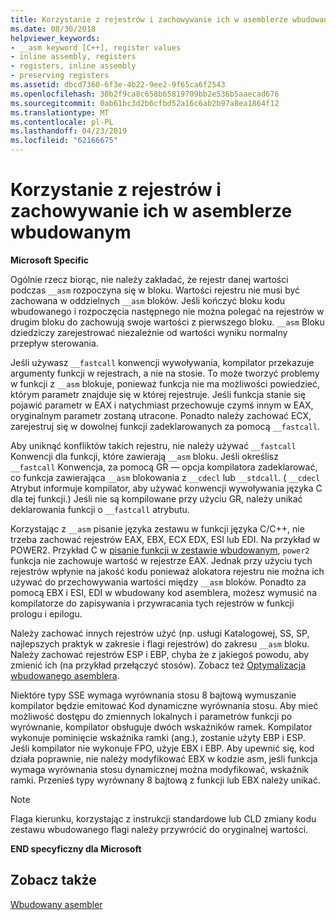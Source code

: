 ```yaml
---
title: Korzystanie z rejestrów i zachowywanie ich w asemblerze wbudowanym
ms.date: 08/30/2018
helpviewer_keywords:
- __asm keyword [C++], register values
- inline assembly, registers
- registers, inline assembly
- preserving registers
ms.assetid: dbcd7360-6f3e-4b22-9ee2-9f65ca6f2543
ms.openlocfilehash: 30b2f9ca8c658b65819709bb2e536b5aaecad676
ms.sourcegitcommit: 0ab61bc3d2b6cfbd52a16c6ab2b97a8ea1864f12
ms.translationtype: MT
ms.contentlocale: pl-PL
ms.lasthandoff: 04/23/2019
ms.locfileid: "62166675"
---
```

# <a name="using-and-preserving-registers-in-inline-assembly"></a>Korzystanie z rejestrów i zachowywanie ich w asemblerze wbudowanym

**Microsoft Specific**

Ogólnie rzecz biorąc, nie należy zakładać, że rejestr danej wartości podczas `__asm` rozpoczyna się w bloku. Wartości rejestru nie musi być zachowana w oddzielnych `__asm` bloków. Jeśli kończyć bloku kodu wbudowanego i rozpoczęcia następnego nie można polegać na rejestrów w drugim bloku do zachowują swoje wartości z pierwszego bloku. `__asm` Bloku dziedziczy zarejestrować niezależnie od wartości wyniku normalny przepływ sterowania.

Jeśli używasz `__fastcall` konwencji wywoływania, kompilator przekazuje argumenty funkcji w rejestrach, a nie na stosie. To może tworzyć problemy w funkcji z `__asm` blokuje, ponieważ funkcja nie ma możliwości powiedzieć, którym parametr znajduje się w której rejestruje. Jeśli funkcja stanie się pojawić parametr w EAX i natychmiast przechowuje czymś innym w EAX, oryginalnym parametr zostaną utracone. Ponadto należy zachować ECX, zarejestruj się w dowolnej funkcji zadeklarowanych za pomocą `__fastcall`.

Aby uniknąć konfliktów takich rejestru, nie należy używać `__fastcall` Konwencji dla funkcji, które zawierają `__asm` bloku. Jeśli określisz `__fastcall` Konwencja, za pomocą GR — opcja kompilatora zadeklarować, co funkcja zawierająca `__asm` blokowania z `__cdecl` lub `__stdcall`. ( `__cdecl` Atrybut informuje kompilator, aby używać konwencji wywoływania języka C dla tej funkcji.) Jeśli nie są kompilowane przy użyciu GR, należy unikać deklarowania funkcji o `__fastcall` atrybutu.

Korzystając z `__asm` pisanie języka zestawu w funkcji języka C/C++, nie trzeba zachować rejestrów EAX, EBX, ECX EDX, ESI lub EDI. Na przykład w POWER2. Przykład C w [pisanie funkcji w zestawie wbudowanym](../../assembler/inline/writing-functions-with-inline-assembly.md), `power2` funkcja nie zachowuje wartość w rejestrze EAX. Jednak przy użyciu tych rejestrów wpłynie na jakość kodu ponieważ alokatora rejestru nie można ich używać do przechowywania wartości między `__asm` bloków. Ponadto za pomocą EBX i ESI, EDI w wbudowany kod asemblera, możesz wymusić na kompilatorze do zapisywania i przywracania tych rejestrów w funkcji prologu i epilogu.

Należy zachować innych rejestrów użyć (np. usługi Katalogowej, SS, SP, najlepszych praktyk w zakresie i flagi rejestrów) do zakresu `__asm` bloku. Należy zachować rejestrów ESP i EBP, chyba że z jakiegoś powodu, aby zmienić ich (na przykład przełączyć stosów). Zobacz też [Optymalizacja wbudowanego asemblera](../../assembler/inline/optimizing-inline-assembly.md).

Niektóre typy SSE wymaga wyrównania stosu 8 bajtową wymuszanie kompilator będzie emitować Kod dynamiczne wyrównania stosu. Aby mieć możliwość dostępu do zmiennych lokalnych i parametrów funkcji po wyrównanie, kompilator obsługuje dwóch wskaźników ramek.  Kompilator wykonuje pominięcie wskaźnika ramki (ang.), zostanie użyty EBP i ESP.  Jeśli kompilator nie wykonuje FPO, użyje EBX i EBP. Aby upewnić się, kod działa poprawnie, nie należy modyfikować EBX w kodzie asm, jeśli funkcja wymaga wyrównania stosu dynamicznej można modyfikować, wskaźnik ramki. Przenieś typy wyrównany 8 bajtową z funkcji lub EBX należy unikać.

> [!NOTE]
>  Flaga kierunku, korzystając z instrukcji standardowe lub CLD zmiany kodu zestawu wbudowanego flagi należy przywrócić do oryginalnej wartości.

**END specyficzny dla Microsoft**

## <a name="see-also"></a>Zobacz także

[Wbudowany asembler](../../assembler/inline/inline-assembler.md)<br/>
